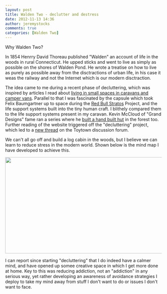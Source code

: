 ```yaml
---
layout: post
title: Walden Two - declutter and destress
date: 2012-11-13 14:36
author: jeremystocks
comments: true
categories: [Walden Two]
---
```

Why Walden Two?

In 1854 Henrry David Thoreau published "Walden" an account of life in the woods in rural Connecticut. He upped sticks and went to live as simply as possible on the shores of Walden Pond. He wrote a treatise on how to live as purely as possible away from the disctractions of urban life, in his case it weas the railway and not the Internet which is our modern disctraction.

The idea came to me during a recent phase of decluttering, which was inspired by articles I read about <a href="http://cheapgreenrvliving.com/Page_Index.html">living in small spaces in caravans and camper vans</a>. Parallel to that I was fascinated by the capsule which took Felix Baumgartner up to space during the <a href="http://www.redbullstratos.com/">Red Bull Stratos</a> Project, and the life support systems built into the tiny human craft. I blithely compared them to the life support systems present in my caravan. Kevin McCloud of "Grand Designs" fame ran a series where he <a href="http://www.channel4.com/programmes/kevin-mcclouds-man-made-home">built a hand built hut</a> in the forest too. Further reading of the website triggered off the "decluttering" project, which led to a <a href="http://www.toytowngermany.com/forum/index.php?showtopic=274468">new thread</a> on the Toytown discussion forum.

We can't all go off and build a log cabin in the woods, but I believe we can learn to reduce stress in the modern world. Shown below is the mind map I have developed to achieve this.

<a href="http://jeremystocks.files.wordpress.com/2012/11/walden-two3.jpeg"><img class="alignnone size-full wp-image-992" title="Walden Two" alt="" src="http://jeremystocks.files.wordpress.com/2012/11/walden-two3.jpeg" height="309" width="630" /></a>

I can report since starting "decluttering" that I do indeed have a calmer mind, and have opened up somee creative space in which I get more done at home. Key to this was reducing addiction, not an "addiction" in any serious way, yet rather developing an awareness of avoidance strategies I deploy to take my mind away from stuff I don't want to do or issues I don't want to face.
